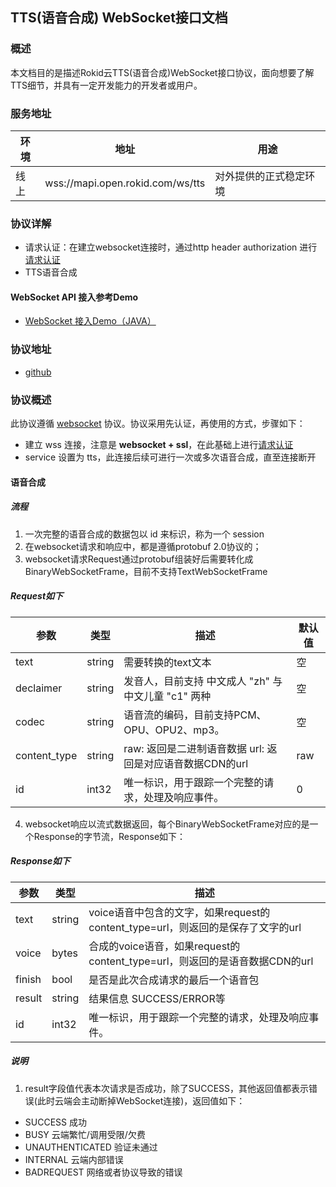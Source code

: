 ## TTS(语音合成) WebSocket接口文档

### 概述

本文档目的是描述Rokid云TTS(语音合成)WebSocket接口协议，面向想要了解TTS细节，并具有一定开发能力的开发者或用户。


### 服务地址

| 环境 | 地址                                   | 用途                   |
| ---- | -------------------------------------- | ---------------------- |
| 线上 | wss://mapi.open.rokid.com/ws/tts       | 对外提供的正式稳定环境 |


### 协议详解

- 请求认证：在建立websocket连接时，通过http header authorization 进行[请求认证](https://developer.rokid.com/docs/3-ApiReference/mapi-doc/gw-auth-api.html)
- TTS语音合成

#### WebSocket API 接入参考Demo
- [WebSocket 接入Demo（JAVA）](https://github.com/Rokid/mapi-demo-outer)




### 协议地址

- [github](https://github.com/Rokid/mapi-demo-outer/src/main/proto/outer)

### 协议概述

此协议遵循 [websocket](https://zh.wikipedia.org/zh-cn/WebSocket) 协议。协议采用先认证，再使用的方式，步骤如下：

* 建立 wss 连接，注意是 **websocket + ssl**，在此基础上进行[请求认证](https://developer.rokid.com/docs/3-ApiReference/mapi-doc/gw-auth-api.html)
* service 设置为 tts，此连接后续可进行一次或多次语音合成，直至连接断开



#### 语音合成

##### 流程

1. 一次完整的语音合成的数据包以 id 来标识，称为一个 session
2. 在websocket请求和响应中，都是遵循protobuf 2.0协议的；
3. websocket请求Request通过protobuf组装好后需要转化成BinaryWebSocketFrame，目前不支持TextWebSocketFrame

##### Request如下

| 参数     | 类型        | 描述                   | 默认值  |
| ------ | --------- | -------------------- | ---- |
| text   | string    | 需要转换的text文本          | 空   |
| declaimer | string | 发音人，目前支持 中文成人 "zh" 与 中文儿童 "c1" 两种 | 空 |
| codec     | string | 语音流的编码，目前支持PCM、OPU、OPU2、mp3。   | 空 |
| content_type | string | raw: 返回是二进制语音数据  url: 返回是对应语音数据CDN的url | raw  |
| id        | int32  | 唯一标识，用于跟踪一个完整的请求，处理及响应事件。   | 0    |

4. websocket响应以流式数据返回，每个BinaryWebSocketFrame对应的是一个Response的字节流，Response如下：
##### Response如下

| 参数    | 类型     | 描述            |
| ----- | ------ | ------------- |
| text  | string | voice语音中包含的文字，如果request的content_type=url，则返回的是保存了文字的url |
| voice | bytes  | 合成的voice语音，如果request的content_type=url，则返回的是语音数据CDN的url    |
| finish   | bool | 是否是此次合成请求的最后一个语音包 |
| result  | string | 结果信息  SUCCESS/ERROR等 |
| id        | int32  | 唯一标识，用于跟踪一个完整的请求，处理及响应事件。   |


##### 说明

1. result字段值代表本次请求是否成功，除了SUCCESS，其他返回值都表示错误(此时云端会主动断掉WebSocket连接)，返回值如下：
  - SUCCESS 成功
  - BUSY 云端繁忙/调用受限/欠费
  - UNAUTHENTICATED 验证未通过
  - INTERNAL 云端内部错误
  - BADREQUEST 网络或者协议导致的错误



